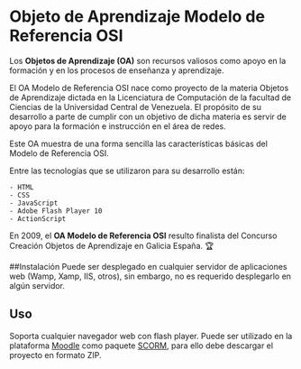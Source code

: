 # Objeto de Aprendizaje Modelo de Referencia OSI
 
Los **Objetos de Aprendizaje (OA)** son recursos valiosos como apoyo en la formación y en los procesos de enseñanza y aprendizaje.
 
El OA Modelo de Referencia OSI nace como proyecto de la materia Objetos de Aprendizaje dictada en la Licenciatura de Computación de la facultad de Ciencias de la Universidad Central de Venezuela. El propósito de su desarrollo a parte de cumplir con un objetivo de dicha materia es servir de apoyo para la formación e instrucción en el área de redes.
 
Este OA muestra de una forma sencilla las características básicas del Modelo de Referencia OSI.
 
Entre las tecnologías que se utilizaron para su desarrollo están:
 
```
- HTML
- CSS
- JavaScript
- Adobe Flash Player 10
- ActionScript
```

En 2009, el **OA Modelo de Referencia OSI** resulto finalista del Concurso Creación Objetos de Aprendizaje en Galicia España. :trophy:

##Instalación 
Puede ser desplegado en cualquier servidor de aplicaciones web (Wamp, Xamp, IIS, otros), sin embargo, no es requerido desplegarlo en algún servidor.

## Uso
Soporta cualquier navegador web con flash player.
Puede ser utilizado en la plataforma [Moodle](https://moodle.org/) como paquete [SCORM](https://docs.moodle.org/all/es/SCORM), para ello debe descargar el proyecto en formato ZIP.
 
